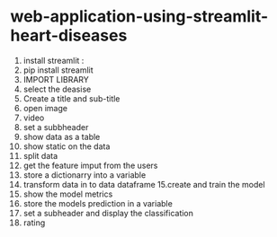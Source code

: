 # web-application-using-streamlit-heart-diseases
1. install streamlit :
2. pip install streamlit
3. IMPORT LIBRARY
4. select the deasise
5. Create a title and sub-title
6. open image
7. video
8. set a subbheader
9. show data as a table
10. show static on the data
11. split data
12. get the feature imput from the users
13. store a dictionarry into a variable
14. transform data in to data dataframe
15.create and train the model
16. show the model metrics
17. store the models prediction in a variable
18. set a subheader and display the classification
19. rating

